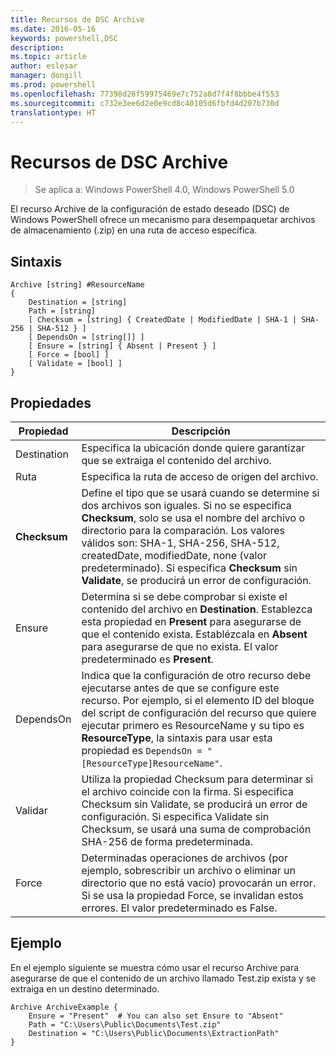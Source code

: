 ```yaml
---
title: Recursos de DSC Archive
ms.date: 2016-05-16
keywords: powershell,DSC
description: 
ms.topic: article
author: eslesar
manager: dongill
ms.prod: powershell
ms.openlocfilehash: 77398d26f59975469e7c752a8d7f4f8bbbe4f553
ms.sourcegitcommit: c732e3ee6d2e0e9cd8c40105d6fbfd4d207b730d
translationtype: HT
---
```

# <a name="dsc-archive-resource"></a>Recursos de DSC Archive

> Se aplica a: Windows PowerShell 4.0, Windows PowerShell 5.0

El recurso Archive de la configuración de estado deseado (DSC) de Windows PowerShell ofrece un mecanismo para desempaquetar archivos de almacenamiento (.zip) en una ruta de acceso específica.

## <a name="syntax"></a>Sintaxis 
```MOF
Archive [string] #ResourceName
{
    Destination = [string]
    Path = [string]
    [ Checksum = [string] { CreatedDate | ModifiedDate | SHA-1 | SHA-256 | SHA-512 } ]
    [ DependsOn = [string[]] ]
    [ Ensure = [string] { Absent | Present } ]
    [ Force = [bool] ]
    [ Validate = [bool] ]
}
```

## <a name="properties"></a>Propiedades

|  Propiedad  |  Descripción   | 
|---|---| 
| Destination| Especifica la ubicación donde quiere garantizar que se extraiga el contenido del archivo.| 
| Ruta| Especifica la ruta de acceso de origen del archivo.| 
| __Checksum__| Define el tipo que se usará cuando se determine si dos archivos son iguales. Si no se especifica __Checksum__, solo se usa el nombre del archivo o directorio para la comparación. Los valores válidos son: SHA-1, SHA-256, SHA-512, createdDate, modifiedDate, none (valor predeterminado). Si especifica __Checksum__ sin __Validate__, se producirá un error de configuración.| 
| Ensure| Determina si se debe comprobar si existe el contenido del archivo en __Destination__. Establezca esta propiedad en __Present__ para asegurarse de que el contenido exista. Establézcala en __Absent__ para asegurarse de que no exista. El valor predeterminado es __Present__.| 
| DependsOn | Indica que la configuración de otro recurso debe ejecutarse antes de que se configure este recurso. Por ejemplo, si el elemento ID del bloque del script de configuración del recurso que quiere ejecutar primero es ResourceName y su tipo es __ResourceType__, la sintaxis para usar esta propiedad es `DependsOn = "[ResourceType]ResourceName"`.| 
| Validar| Utiliza la propiedad Checksum para determinar si el archivo coincide con la firma. Si especifica Checksum sin Validate, se producirá un error de configuración. Si especifica Validate sin Checksum, se usará una suma de comprobación SHA-256 de forma predeterminada.| 
| Force| Determinadas operaciones de archivos (por ejemplo, sobrescribir un archivo o eliminar un directorio que no está vacío) provocarán un error. Si se usa la propiedad Force, se invalidan estos errores. El valor predeterminado es False.| 

## <a name="example"></a>Ejemplo

En el ejemplo siguiente se muestra cómo usar el recurso Archive para asegurarse de que el contenido de un archivo llamado Test.zip exista y se extraiga en un destino determinado.

```
Archive ArchiveExample {
    Ensure = "Present"  # You can also set Ensure to "Absent"
    Path = "C:\Users\Public\Documents\Test.zip"
    Destination = "C:\Users\Public\Documents\ExtractionPath"
} 
```

